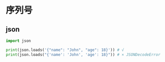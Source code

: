 # 序列号

## json

```python
import json

print(json.loads('{"name": "John", "age": 18}')) # √
print(json.loads("{'name': 'John', 'age': 18}")) # × JSONDecodeError
```